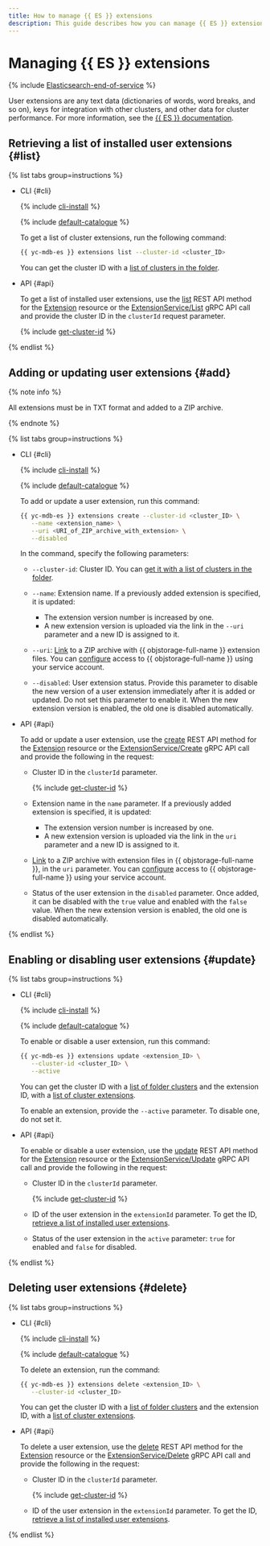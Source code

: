 ```yaml
---
title: How to manage {{ ES }} extensions
description: This guide describes how you can manage {{ ES }} extensions.
---
```


# Managing {{ ES }} extensions

{% include [Elasticsearch-end-of-service](../../_includes/mdb/mes/note-end-of-service.md) %}

User extensions are any text data (dictionaries of words, word breaks, and so on), keys for integration with other clusters, and other data for cluster performance. For more information, see the [{{ ES }} documentation](https://www.elastic.co/guide/en/cloud/current/ec-plugins-guide.html).

## Retrieving a list of installed user extensions {#list}

{% list tabs group=instructions %}

- CLI {#cli}

   {% include [cli-install](../../_includes/cli-install.md) %}

   {% include [default-catalogue](../../_includes/default-catalogue.md) %}

   To get a list of cluster extensions, run the following command:

   ```bash
   {{ yc-mdb-es }} extensions list --cluster-id <cluster_ID>
   ```

   You can get the cluster ID with a [list of clusters in the folder](cluster-list.md#list-clusters).

- API {#api}

   To get a list of installed user extensions, use the [list](../api-ref/Extension/list.md) REST API method for the [Extension](../api-ref/Extension/index.md) resource or the [ExtensionService/List](../api-ref/grpc/Extension/list.md) gRPC API call and provide the cluster ID in the `clusterId` request parameter.

   {% include [get-cluster-id](../../_includes/managed-elasticsearch/get-cluster-id.md) %}

{% endlist %}

## Adding or updating user extensions {#add}

{% note info %}

All extensions must be in TXT format and added to a ZIP archive.

{% endnote %}

{% list tabs group=instructions %}

- CLI {#cli}

   {% include [cli-install](../../_includes/cli-install.md) %}

   {% include [default-catalogue](../../_includes/default-catalogue.md) %}

   To add or update a user extension, run this command:

   ```bash
   {{ yc-mdb-es }} extensions create --cluster-id <cluster_ID> \
      --name <extension_name> \
      --uri <URI_of_ZIP_archive_with_extension> \
      --disabled
   ```

   In the command, specify the following parameters:

   * `--cluster-id`: Cluster ID. You can [get it with a list of clusters in the folder](cluster-list.md#list-clusters).
   * `--name`: Extension name. If a previously added extension is specified, it is updated:

      * The extension version number is increased by one.
      * A new extension version is uploaded via the link in the `--uri` parameter and a new ID is assigned to it.


   * `--uri`: [Link](../../storage/operations/objects/link-for-download.md) to a ZIP archive with {{ objstorage-full-name }} extension files. You can [configure](./s3-access.md) access to {{ objstorage-full-name }} using your service account.


   * `--disabled`: User extension status. Provide this parameter to disable the new version of a user extension immediately after it is added or updated. Do not set this parameter to enable it. When the new extension version is enabled, the old one is disabled automatically.

- API {#api}

   To add or update a user extension, use the [create](../api-ref/Extension/create.md) REST API method for the [Extension](../api-ref/Extension/index.md) resource or the [ExtensionService/Create](../api-ref/grpc/Extension/create.md) gRPC API call and provide the following in the request:
   * Cluster ID in the `clusterId` parameter.

      {% include [get-cluster-id](../../_includes/managed-elasticsearch/get-cluster-id.md) %}

   * Extension name in the `name` parameter. If a previously added extension is specified, it is updated:

      * The extension version number is increased by one.
      * A new extension version is uploaded via the link in the `uri` parameter and a new ID is assigned to it.


   * [Link](../../storage/operations/objects/link-for-download.md) to a ZIP archive with extension files in {{ objstorage-full-name }}, in the `uri` parameter. You can [configure](./s3-access.md) access to {{ objstorage-full-name }} using your service account.


   * Status of the user extension in the `disabled` parameter. Once added, it can be disabled with the `true` value and enabled with the `false` value. When the new extension version is enabled, the old one is disabled automatically.

{% endlist %}

## Enabling or disabling user extensions {#update}

{% list tabs group=instructions %}

- CLI {#cli}

   {% include [cli-install](../../_includes/cli-install.md) %}

   {% include [default-catalogue](../../_includes/default-catalogue.md) %}

   To enable or disable a user extension, run this command:

   ```bash
   {{ yc-mdb-es }} extensions update <extension_ID> \
      --cluster-id <cluster_ID> \
      --active
   ```

   You can get the cluster ID with a [list of folder clusters](cluster-list.md#list-clusters) and the extension ID, with a [list of cluster extensions](#list).

   To enable an extension, provide the `--active` parameter. To disable one, do not set it.

- API {#api}

   To enable or disable a user extension, use the [update](../api-ref/Extension/update.md) REST API method for the [Extension](../api-ref/Extension/index.md) resource or the [ExtensionService/Update](../api-ref/grpc/Extension/update.md) gRPC API call and provide the following in the request:

   * Cluster ID in the `clusterId` parameter.

      {% include [get-cluster-id](../../_includes/managed-elasticsearch/get-cluster-id.md) %}

   * ID of the user extension in the `extensionId` parameter. To get the ID, [retrieve a list of installed user extensions](#list).
   * Status of the user extension in the `active` parameter: `true` for enabled and `false` for disabled.

{% endlist %}

## Deleting user extensions {#delete}

{% list tabs group=instructions %}

- CLI {#cli}

   {% include [cli-install](../../_includes/cli-install.md) %}

   {% include [default-catalogue](../../_includes/default-catalogue.md) %}

   To delete an extension, run the command:

   ```bash
   {{ yc-mdb-es }} extensions delete <extension_ID> \
      --cluster-id <cluster_ID>
   ```

   You can get the cluster ID with a [list of folder clusters](cluster-list.md#list-clusters) and the extension ID, with a [list of cluster extensions](#list).

- API {#api}

   To delete a user extension, use the [delete](../api-ref/Extension/delete.md) REST API method for the [Extension](../api-ref/Extension/index.md) resource or the [ExtensionService/Delete](../api-ref/grpc/Extension/delete.md) gRPC API call and provide the following in the request:

   * Cluster ID in the `clusterId` parameter.

      {% include [get-cluster-id](../../_includes/managed-elasticsearch/get-cluster-id.md) %}

   * ID of the user extension in the `extensionId` parameter. To get the ID, [retrieve a list of installed user extensions](#list).

{% endlist %}
